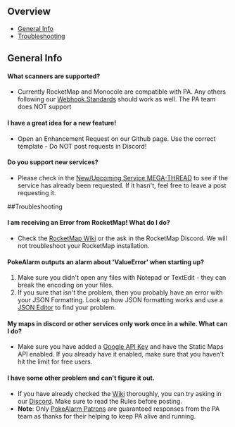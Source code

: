 ## Overview
* [General Info](#general=info)
* [Troubleshooting](#troubleshooting)

## General Info

#### What scanners are supported?

* Currently RocketMap and Monocole are compatible with PA. Any others following our [Webhook Standards](webhook-standard) should work as well. The PA team does NOT support

#### I have a great idea for a new feature!
* Open an Enhancement Request on our Github page. Use the correct template - Do NOT post requests in Discord!

#### Do you support new services?
* Please check in the [New/Upcoming Service MEGA-THREAD](https://github.com/kvangent/PokeAlarm/issues/147) to see if the service has already been requested. If it hasn't, feel free to leave a post requesting it.

##Troubleshooting

#### I am receiving an Error from RocketMap! What do I do?
* Check the [RocketMap Wiki](https://rocketmap.readthedocs.io) or the ask in the RocketMap Discord.  We will not troubleshoot your RocketMap installation.

#### PokeAlarm outputs an alarm about 'ValueError' when starting up?

1. Make sure you didn't open any files with Notepad or TextEdit - they can break the encoding on your files.
2. If you sure that isn't the problem, then you probably have an error with your JSON Formatting. Look up how JSON formatting works and use a [JSON Editor](http://www.jsoneditoronline.org/) to find your problem.

#### My maps in discord or other services only work once in a while. What can I do?
* Make sure you have added a [Google API Key](Google-Maps-API-Key) and have the Static Maps API enabled. If you already have it enabled, make sure that you haven't hit the limit for free users.

#### I have some other problem and can't figure it out.
* If you have already checked the [Wiki](Home) thoroughly, you can try asking in our [Discord](https://discord.gg/S2BKC7p). Make sure to read the Rules before posting.
* **Note**: Only [PokeAlarm Patrons](https://www.patreon.com/pokealarm) are guaranteed responses from the PA team as thanks for their helping to keep PA alive and running. 